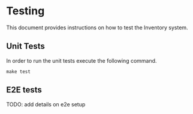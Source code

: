 # Testing

This document provides instructions on how to test the Inventory system.

## Unit Tests

In order to run the unit tests execute the following command.

``` shell
make test
```

## E2E tests

TODO: add details on e2e setup
